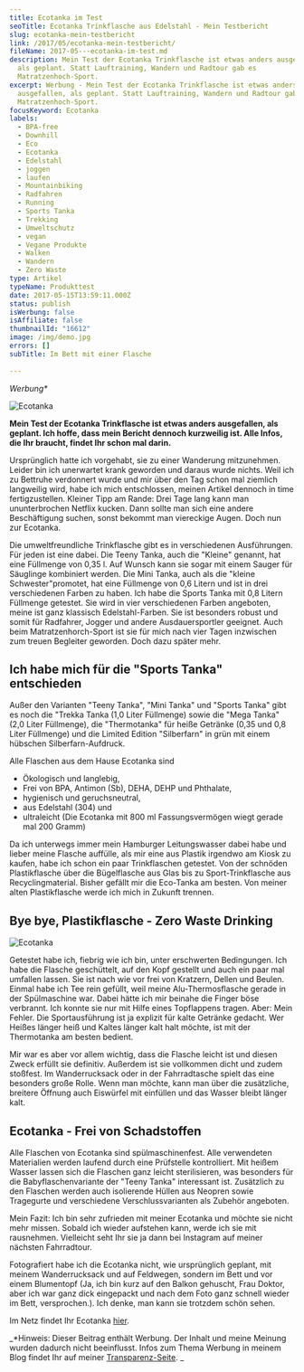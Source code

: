 ```yaml
---
title: Ecotanka im Test
seoTitle: Ecotanka Trinkflasche aus Edelstahl - Mein Testbericht
slug: ecotanka-mein-testbericht
link: /2017/05/ecotanka-mein-testbericht/
fileName: 2017-05---ecotanka-im-test.md
description: Mein Test der Ecotanka Trinkflasche ist etwas anders ausgefallen,
  als geplant. Statt Lauftraining, Wandern und Radtour gab es
  Matratzenhoch-Sport.
excerpt: Werbung - Mein Test der Ecotanka Trinkflasche ist etwas anders
  ausgefallen, als geplant. Statt Lauftraining, Wandern und Radtour gab es
  Matratzenhoch-Sport.
focusKeyword: Ecotanka
labels:
  - BPA-free
  - Downhill
  - Eco
  - Ecotanka
  - Edelstahl
  - joggen
  - laufen
  - Mountainbiking
  - Radfahren
  - Running
  - Sports Tanka
  - Trekking
  - Umweltschutz
  - vegan
  - Vegane Produkte
  - Walken
  - Wandern
  - Zero Waste
type: Artikel
typeName: Produkttest
date: 2017-05-15T13:59:11.000Z
status: publish
isWerbung: false
isAffiliate: false
thumbnailId: "16612"
image: /img/demo.jpg
errors: []
subTitle: Im Bett mit einer Flasche
  
---
```


_Werbung\*_

![Ecotanka](http://cardamonchai.com/wp-content/uploads/2017/05/34514372262_29e6404b46_k-640x960.jpg)

**Mein Test der Ecotanka Trinkflasche ist etwas anders ausgefallen, als geplant.
Ich hoffe, dass mein Bericht dennoch kurzweilig ist. Alle Infos, die Ihr
braucht, findet Ihr schon mal darin.**

Ursprünglich hatte ich vorgehabt, sie zu einer Wanderung mitzunehmen. Leider bin
ich unerwartet krank geworden und daraus wurde nichts. Weil ich zu Bettruhe
verdonnert wurde und mir über den Tag schon mal ziemlich langweilig wird, habe
ich mich entschlossen, meinen Artikel dennoch in time fertigzustellen. Kleiner
Tipp am Rande: Drei Tage lang kann man ununterbrochen Netflix kucken. Dann
sollte man sich eine andere Beschäftigung suchen, sonst bekommt man viereckige
Augen. Doch nun zur Ecotanka.

Die umweltfreundliche Trinkflasche gibt es in verschiedenen Ausführungen. Für
jeden ist eine dabei. Die Teeny Tanka, auch die "Kleine" genannt, hat eine
Füllmenge von 0,35 l. Auf Wunsch kann sie sogar mit einem Sauger für Säuglinge
kombiniert werden. Die Mini Tanka, auch als die "kleine Schwester"promotet, hat
eine Füllmenge von 0,6 Litern und ist in drei verschiedenen Farben zu haben. Ich
habe die Sports Tanka mit 0,8 Litern Füllmenge getestet. Sie wird in vier
verschiedenen Farben angeboten, meine ist ganz klassisch Edelstahl-Farben. Sie
ist besonders robust und somit für Radfahrer, Jogger und andere Ausdauersportler
geeignet. Auch beim Matratzenhorch-Sport ist sie für mich nach vier Tagen
inzwischen zum treuen Begleiter geworden. Doch dazu später mehr.

## Ich habe mich für die "Sports Tanka" entschieden

Außer den Varianten "Teeny Tanka", "Mini Tanka" und "Sports Tanka" gibt es noch
die "Trekka Tanka (1,0 Liter Füllmenge) sowie die "Mega Tanka" (2,0 Liter
Füllmenge), die "Thermotanka" für heiße Getränke (0,35 und 0,8 Liter Füllmenge)
und die Limited Edition "Silberfarn" in grün mit einem hübschen
Silberfarn-Aufdruck.

Alle Flaschen aus dem Hause Ecotanka sind

- Ökologisch und langlebig,
- Frei von BPA, Antimon (Sb), DEHA, DEHP und Phthalate,
- hygienisch und geruchsneutral,
- aus Edelstahl (304) und
- ultraleicht (Die Ecotanka mit 800 ml Fassungsvermögen wiegt gerade mal 200
  Gramm)

Da ich unterwegs immer mein Hamburger Leitungswasser dabei habe und lieber meine
Flasche auffülle, als mir eine aus Plastik irgendwo am Kiosk zu kaufen, habe ich
schon ein paar Trinkflaschen getestet. Von der schnöden Plastikflasche über die
Bügelflasche aus Glas bis zu Sport-Trinkflasche aus Recyclingmaterial. Bisher
gefällt mir die Eco-Tanka am besten. Von meiner alten Plastikflasche werde ich
mich in Zukunft trennen.

## Bye bye, Plastikflasche - Zero Waste Drinking

![Ecotanka](http://cardamonchai.com/wp-content/uploads/2017/05/34291309300_e761ac4aae_k-640x427.jpg)

Getestet habe ich, fiebrig wie ich bin, unter erschwerten Bedingungen. Ich habe
die Flasche geschüttelt, auf den Kopf gestellt und auch ein paar mal umfallen
lassen. Sie ist nach wie vor frei von Kratzern, Dellen und Beulen. Einmal habe
ich Tee rein gefüllt, weil meine Alu-Thermosflasche gerade in der Spülmaschine
war. Dabei hätte ich mir beinahe die Finger böse verbrannt. Ich konnte sie nur
mit Hilfe eines Topflappens tragen. Aber: Mein Fehler. Die Sportausführung ist
ja explizit für kalte Getränke gedacht. Wer Heißes länger heiß und Kaltes länger
kalt halt möchte, ist mit der Thermotanka am besten bedient.

Mir war es aber vor allem wichtig, dass die Flasche leicht ist und diesen Zweck
erfüllt sie definitiv. Außerdem ist sie vollkommen dicht und zudem stoßfest. Im
Wanderrucksack oder in der Fahrradtasche spielt das eine besonders große Rolle.
Wenn man möchte, kann man über die zusätzliche, breitere Öffnung auch Eiswürfel
mit einfüllen und das Wasser bleibt länger kalt.

## Ecotanka - Frei von Schadstoffen

Alle Flaschen von Ecotanka sind spülmaschinenfest. Alle verwendeten Materialien
werden laufend durch eine Prüfstelle kontrolliert. Mit heißem Wasser lassen sich
die Flaschen ganz leicht sterilisieren, was besonders für die
Babyflaschenvariante der "Teeny Tanka" interessant ist. Zusätzlich zu den
Flaschen werden auch isolierende Hüllen aus Neopren sowie Tragegurte und
verschiedene Verschlussvarianten als Zubehör angeboten.

Mein Fazit: Ich bin sehr zufrieden mit meiner Ecotanka und möchte sie nicht mehr
missen. Sobald ich wieder aufstehen kann, werde ich sie mit rausnehmen.
Vielleicht seht Ihr sie ja dann bei Instagram auf meiner nächsten Fahrradtour.

Fotografiert habe ich die Ecotanka nicht, wie ursprünglich geplant, mit meinem
Wanderrucksack und auf Feldwegen, sondern im Bett und vor einem Blumentopf (Ja,
ich bin kurz auf den Balkon gehuscht, Frau Doktor, aber ich war ganz dick
eingepackt und nach dem Foto ganz schnell wieder im Bett, versprochen.). Ich
denke, man kann sie trotzdem schön sehen.

Im Netz findet Ihr Ecotanka [hier](https://www.ecotanka.eu/).

_\*Hinweis: Dieser Beitrag enthält Werbung. Der Inhalt und meine Meinung wurden
dadurch nicht beeinflusst. Infos zum Thema Werbung in meinem Blog findet Ihr auf
meiner [Transparenz-Seite](/werbung/). _

  